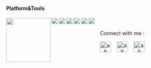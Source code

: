 #### Platform&Tools

[![](https://img.shields.io/badge/-NPM-cb3837?style=flat-square&logo=npm&logoColor=white)](https://npmjs.com/)
[![](https://img.shields.io/badge/-Linux-fcc624?style=flat-square&logo=linux&logoColor=white)](https://www.linuxfoundation.org/)
[![](https://img.shields.io/badge/-Node.js-43853d?style=flat-square&logo=node.js&logoColor=ffffff)](https://nodejs.org/)
[![](https://img.shields.io/badge/Visual_Studio_Code-0078D4?style=flat-square&logo=visual%20studio%20code&logoColor=white)](https://nodejs.org/)
[![](https://img.shields.io/badge/PHP-777BB4?style=flat-square&logo=php&logoColor=white)](https://nodejs.org/)
[![](https://img.shields.io/badge/Julia-9558B2?style=flat-square&logo=julia&logoColor=white)](https://nodejs.org/)
<img src="https://avatars0.githubusercontent.com/u/31664438?s=460&u=251f36d7ab0fb4a74b162be7b18f6cdca8a74f8c&v=4" width="120" height="120" align="left">
<center>
Connect with me :

<a href="https://fb.me/fdciabdul"><img src="https://cdn-icons-png.flaticon.com/512/145/145802.png" alt="alt text" width="30" height="30"></a>      &nbsp;&nbsp;   <a href="https://instagram.com/fdciabdul"><img src="https://cdn-icons-png.flaticon.com/512/174/174855.png" alt="alt text" width="30" height="30"></a>
 &nbsp;&nbsp; 
<a href="https://twitter.com/fdciabdul"><img src="https://user-images.githubusercontent.com/31664438/134009546-a0b29d09-a883-435e-9581-3c2692f0ac6e.png" alt="alt text" width="30" height="30"></a>




&nbsp;&nbsp;     &nbsp;&nbsp;    &nbsp;&nbsp;   &nbsp;&nbsp;

<!--START_SECTION:waka-->
<!--END_SECTION:waka-->
